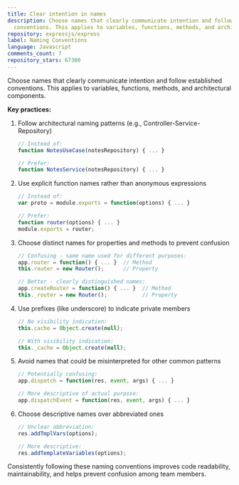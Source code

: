 ```yaml
---
title: Clear intention in names
description: Choose names that clearly communicate intention and follow established
  conventions. This applies to variables, functions, methods, and architectural components.
repository: expressjs/express
label: Naming Conventions
language: Javascript
comments_count: 7
repository_stars: 67300
---
```


Choose names that clearly communicate intention and follow established conventions. This applies to variables, functions, methods, and architectural components.

**Key practices:**

1. Follow architectural naming patterns (e.g., Controller-Service-Repository)
   ```javascript
   // Instead of:
   function NotesUseCase(notesRepository) { ... }
   
   // Prefer:
   function NotesService(notesRepository) { ... }
   ```

2. Use explicit function names rather than anonymous expressions
   ```javascript
   // Instead of:
   var proto = module.exports = function(options) { ... }
   
   // Prefer:
   function router(options) { ... }
   module.exports = router;
   ```

3. Choose distinct names for properties and methods to prevent confusion
   ```javascript
   // Confusing - same name used for different purposes:
   app.router = function() { ... }  // Method
   this.router = new Router();      // Property
   
   // Better - clearly distinguished names:
   app.createRouter = function() { ... }  // Method
   this._router = new Router();           // Property
   ```

4. Use prefixes (like underscore) to indicate private members
   ```javascript
   // No visibility indication:
   this.cache = Object.create(null);
   
   // With visibility indication:
   this._cache = Object.create(null);
   ```

5. Avoid names that could be misinterpreted for other common patterns
   ```javascript
   // Potentially confusing:
   app.dispatch = function(res, event, args) { ... }
   
   // More descriptive of actual purpose:
   app.dispatchEvent = function(res, event, args) { ... }
   ```

6. Choose descriptive names over abbreviated ones
   ```javascript
   // Unclear abbreviation:
   res.addTmplVars(options);
   
   // More descriptive:
   res.addTemplateVariables(options);
   ```

Consistently following these naming conventions improves code readability, maintainability, and helps prevent confusion among team members.